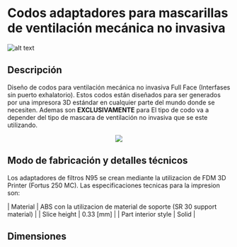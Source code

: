 # Codos adaptadores para mascarillas de ventilación mecánica no invasiva

![alt text](https://user-images.githubusercontent.com/28406528/84544095-9a47f600-acca-11ea-83ac-d2be019ee92d.jpg)

## Descripción

Diseño de codos para ventilación mecánica no invasiva Full Face (Interfases sin puerto exhalatorio). Estos codos están diseñados para ser generados por una impresora 3D estándar en cualquier parte del mundo donde se necesiten. Ademas son <b>EXCLUSIVAMENTE</b> para 
El tipo de codo va a depender del tipo de mascara de ventilación no invasiva que se este utilizando.

<p align="center"> 
<img src="https://user-images.githubusercontent.com/28406528/84544179-c6637700-acca-11ea-9382-ea111045bc23.jpg">
</p>


## Modo de fabricación y detalles técnicos

Los adaptadores de filtros N95 se crean mediante la utilizacion de FDM 3D Printer (Fortus 250 MC). Las especificaciones tecnicas para la impresion son:

| Material              | ABS con la utilizacion de material de soporte (SR 30 support material)  |
| Slice height          | 0.33 [mm]                                                               |
| Part interior style   | Solid                                                                   |

## Dimensiones



